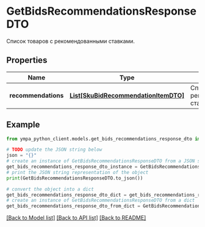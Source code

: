 # GetBidsRecommendationsResponseDTO

Список товаров с рекомендованными ставками.

## Properties

Name | Type | Description | Notes
------------ | ------------- | ------------- | -------------
**recommendations** | [**List[SkuBidRecommendationItemDTO]**](SkuBidRecommendationItemDTO.md) | Список товаров с рекомендованными ставками. | 

## Example

```python
from ympa_python_client.models.get_bids_recommendations_response_dto import GetBidsRecommendationsResponseDTO

# TODO update the JSON string below
json = "{}"
# create an instance of GetBidsRecommendationsResponseDTO from a JSON string
get_bids_recommendations_response_dto_instance = GetBidsRecommendationsResponseDTO.from_json(json)
# print the JSON string representation of the object
print(GetBidsRecommendationsResponseDTO.to_json())

# convert the object into a dict
get_bids_recommendations_response_dto_dict = get_bids_recommendations_response_dto_instance.to_dict()
# create an instance of GetBidsRecommendationsResponseDTO from a dict
get_bids_recommendations_response_dto_from_dict = GetBidsRecommendationsResponseDTO.from_dict(get_bids_recommendations_response_dto_dict)
```
[[Back to Model list]](../README.md#documentation-for-models) [[Back to API list]](../README.md#documentation-for-api-endpoints) [[Back to README]](../README.md)


